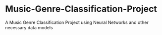 # Music-Genre-Classification-Project
A Music Genre Classification Project using Neural Networks and other necessary data models
